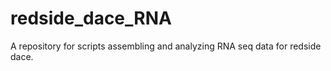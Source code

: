# redside_dace_RNA
A repository for scripts assembling and analyzing RNA seq data for redside dace. 
